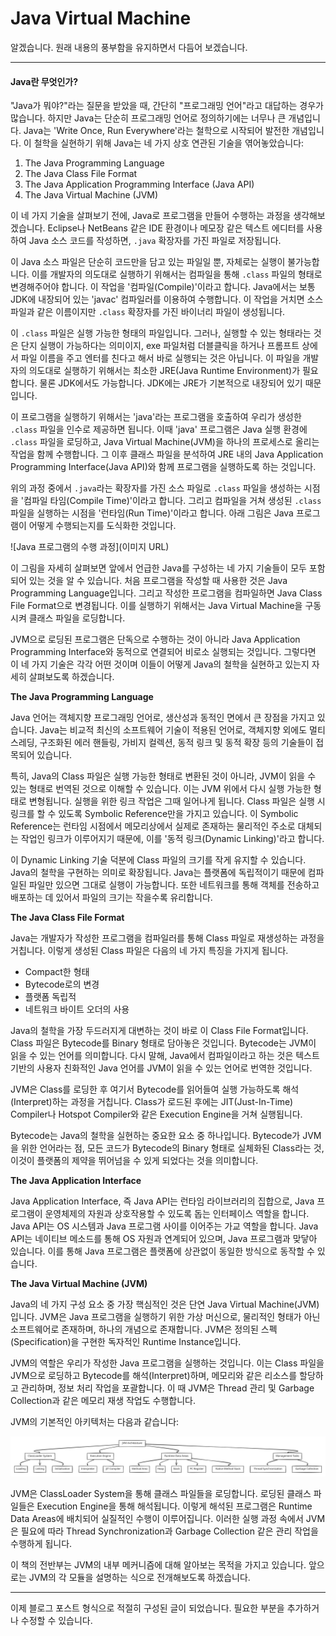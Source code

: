 # Java Virtual Machine

알겠습니다. 원래 내용의 풍부함을 유지하면서 다듬어 보겠습니다.

***

#### Java란 무엇인가?

"Java가 뭐야?"라는 질문을 받았을 때, 간단히 "프로그래밍 언어"라고 대답하는 경우가 많습니다. 하지만 Java는 단순히 프로그래밍 언어로 정의하기에는 너무나 큰 개념입니다. Java는 'Write Once, Run Everywhere'라는 철학으로 시작되어 발전한 개념입니다. 이 철학을 실현하기 위해 Java는 네 가지 상호 연관된 기술을 엮어놓았습니다:

1. The Java Programming Language
2. The Java Class File Format
3. The Java Application Programming Interface (Java API)
4. The Java Virtual Machine (JVM)

이 네 가지 기술을 살펴보기 전에, Java로 프로그램을 만들어 수행하는 과정을 생각해보겠습니다. Eclipse나 NetBeans 같은 IDE 환경이나 메모장 같은 텍스트 에디터를 사용하여 Java 소스 코드를 작성하면, `.java` 확장자를 가진 파일로 저장됩니다.

이 Java 소스 파일은 단순히 코드만을 담고 있는 파일일 뿐, 자체로는 실행이 불가능합니다. 이를 개발자의 의도대로 실행하기 위해서는 컴파일을 통해 `.class` 파일의 형태로 변경해주어야 합니다. 이 작업을 '컴파일(Compile)'이라고 합니다. Java에서는 보통 JDK에 내장되어 있는 'javac' 컴파일러를 이용하여 수행합니다. 이 작업을 거치면 소스 파일과 같은 이름이지만 `.class` 확장자를 가진 바이너리 파일이 생성됩니다.

이 `.class` 파일은 실행 가능한 형태의 파일입니다. 그러나, 실행할 수 있는 형태라는 것은 단지 실행이 가능하다는 의미이지, exe 파일처럼 더블클릭을 하거나 프롬프트 상에서 파일 이름을 주고 엔터를 친다고 해서 바로 실행되는 것은 아닙니다. 이 파일을 개발자의 의도대로 실행하기 위해서는 최소한 JRE(Java Runtime Environment)가 필요합니다. 물론 JDK에서도 가능합니다. JDK에는 JRE가 기본적으로 내장되어 있기 때문입니다.

이 프로그램을 실행하기 위해서는 'java'라는 프로그램을 호출하여 우리가 생성한 `.class` 파일을 인수로 제공하면 됩니다. 이때 'java' 프로그램은 Java 실행 환경에 `.class` 파일을 로딩하고, Java Virtual Machine(JVM)을 하나의 프로세스로 올리는 작업을 함께 수행합니다. 그 이후 클래스 파일을 분석하여 JRE 내의 Java Application Programming Interface(Java API)와 함께 프로그램을 실행하도록 하는 것입니다.

위의 과정 중에서 `.java`라는 확장자를 가진 소스 파일로 `.class` 파일을 생성하는 시점을 '컴파일 타임(Compile Time)'이라고 합니다. 그리고 컴파일을 거쳐 생성된 `.class` 파일을 실행하는 시점을 '런타임(Run Time)'이라고 합니다. 아래 그림은 Java 프로그램이 어떻게 수행되는지를 도식화한 것입니다.

!\[Java 프로그램의 수행 과정]\(이미지 URL)

이 그림을 자세히 살펴보면 앞에서 언급한 Java를 구성하는 네 가지 기술들이 모두 포함되어 있는 것을 알 수 있습니다. 처음 프로그램을 작성할 때 사용한 것은 Java Programming Language입니다. 그리고 작성한 프로그램을 컴파일하면 Java Class File Format으로 변경됩니다. 이를 실행하기 위해서는 Java Virtual Machine을 구동시켜 클래스 파일을 로딩합니다.

JVM으로 로딩된 프로그램은 단독으로 수행하는 것이 아니라 Java Application Programming Interface와 동적으로 연결되어 비로소 실행되는 것입니다. 그렇다면 이 네 가지 기술은 각각 어떤 것이며 이들이 어떻게 Java의 철학을 실현하고 있는지 자세히 살펴보도록 하겠습니다.

**The Java Programming Language**

Java 언어는 객체지향 프로그래밍 언어로, 생산성과 동적인 면에서 큰 장점을 가지고 있습니다. Java는 비교적 최신의 소프트웨어 기술이 적용된 언어로, 객체지향 외에도 멀티스레딩, 구조화된 에러 핸들링, 가비지 컬렉션, 동적 링크 및 동적 확장 등의 기술들이 접목되어 있습니다.

특히, Java의 Class 파일은 실행 가능한 형태로 변환된 것이 아니라, JVM이 읽을 수 있는 형태로 번역된 것으로 이해할 수 있습니다. 이는 JVM 위에서 다시 실행 가능한 형태로 변형됩니다. 실행을 위한 링크 작업은 그때 일어나게 됩니다. Class 파일은 실행 시 링크를 할 수 있도록 Symbolic Reference만을 가지고 있습니다. 이 Symbolic Reference는 런타임 시점에서 메모리상에서 실제로 존재하는 물리적인 주소로 대체되는 작업인 링크가 이루어지기 때문에, 이를 '동적 링크(Dynamic Linking)'라고 합니다.

이 Dynamic Linking 기술 덕분에 Class 파일의 크기를 작게 유지할 수 있습니다. Java의 철학을 구현하는 의미로 확장됩니다. Java는 플랫폼에 독립적이기 때문에 컴파일된 파일만 있으면 그대로 실행이 가능합니다. 또한 네트워크를 통해 객체를 전송하고 배포하는 데 있어서 파일의 크기는 작을수록 유리합니다.

**The Java Class File Format**

Java는 개발자가 작성한 프로그램을 컴파일러를 통해 Class 파일로 재생성하는 과정을 거칩니다. 이렇게 생성된 Class 파일은 다음의 네 가지 특징을 가지게 됩니다.

* Compact한 형태
* Bytecode로의 변경
* 플랫폼 독립적
* 네트워크 바이트 오더의 사용

Java의 철학을 가장 두드러지게 대변하는 것이 바로 이 Class File Format입니다. Class 파일은 Bytecode를 Binary 형태로 담아놓은 것입니다. Bytecode는 JVM이 읽을 수 있는 언어를 의미합니다. 다시 말해, Java에서 컴파일이라고 하는 것은 텍스트 기반의 사용자 친화적인 Java 언어를 JVM이 읽을 수 있는 언어로 번역한 것입니다.

JVM은 Class를 로딩한 후 여기서 Bytecode를 읽어들여 실행 가능하도록 해석(Interpret)하는 과정을 거칩니다. Class가 로드된 후에는 JIT(Just-In-Time) Compiler나 Hotspot Compiler와 같은 Execution Engine을 거쳐 실행됩니다.

Bytecode는 Java의 철학을 실현하는 중요한 요소 중 하나입니다. Bytecode가 JVM을 위한 언어라는 점, 모든 코드가 Bytecode의 Binary 형태로 실체화된 Class라는 것, 이것이 플랫폼의 제약을 뛰어넘을 수 있게 되었다는 것을 의미합니다.

**The Java Application Interface**

Java Application Interface, 즉 Java API는 런타임 라이브러리의 집합으로, Java 프로그램이 운영체제의 자원과 상호작용할 수 있도록 돕는 인터페이스 역할을 합니다. Java API는 OS 시스템과 Java 프로그램 사이를 이어주는 가교 역할을 합니다. Java API는 네이티브 메소드를 통해 OS 자원과 연계되어 있으며, Java 프로그램과 맞닿아 있습니다. 이를 통해 Java 프로그램은 플랫폼에 상관없이 동일한 방식으로 동작할 수 있습니다.

**The Java Virtual Machine (JVM)**

Java의 네 가지 구성 요소 중 가장 핵심적인 것은 단연 Java Virtual Machine(JVM)입니다. JVM은 Java 프로그램을 실행하기 위한 가상 머신으로, 물리적인 형태가 아닌 소프트웨어로 존재하며, 하나의 개념으로 존재합니다. JVM은 정의된 스펙(Specification)을 구현한 독자적인 Runtime Instance입니다.

JVM의 역할은 우리가 작성한 Java 프로그램을 실행하는 것입니다. 이는 Class 파일을 JVM으로 로딩하고 Bytecode를 해석(Interpret)하며, 메모리와 같은 리소스를 할당하고 관리하며, 정보 처리 작업을 포괄합니다. 이 때 JVM은 Thread 관리 및 Garbage Collection과 같은 메모리 재생 작업도 수행합니다.

JVM의 기본적인 아키텍처는 다음과 같습니다:

<img src="../../../.gitbook/assets/file.excalidraw.svg" alt="" class="gitbook-drawing">

JVM은 ClassLoader System을 통해 클래스 파일들을 로딩합니다. 로딩된 클래스 파일들은 Execution Engine을 통해 해석됩니다. 이렇게 해석된 프로그램은 Runtime Data Areas에 배치되어 실질적인 수행이 이루어집니다. 이러한 실행 과정 속에서 JVM은 필요에 따라 Thread Synchronization과 Garbage Collection 같은 관리 작업을 수행하게 됩니다.

이 책의 전반부는 JVM의 내부 메커니즘에 대해 알아보는 목적을 가지고 있습니다. 앞으로는 JVM의 각 모듈을 설명하는 식으로 전개해보도록 하겠습니다.

***

이제 블로그 포스트 형식으로 적절히 구성된 글이 되었습니다. 필요한 부분을 추가하거나 수정할 수 있습니다.
